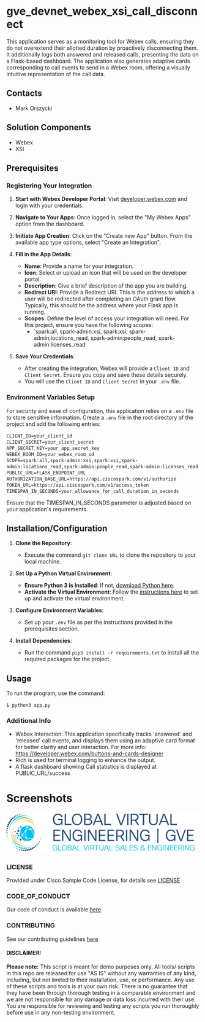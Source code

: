 # gve_devnet_webex_xsi_call_disconnect
This application serves as a monitoring tool for Webex calls, ensuring they do not overextend their allotted duration by proactively disconnecting them. It additionally logs both answered and released calls, presenting the data on a Flask-based dashboard. The application also generates adaptive cards corresponding to call events to send in a Webex room, offering a visually intuitive representation of the call data.


## Contacts
* Mark Orszycki

## Solution Components
* Webex
*  XSI


## Prerequisites

### Registering Your Integration

1. **Start with Webex Developer Portal**: Visit [developer.webex.com](https://developer.webex.com) and login with your credentials.

2. **Navigate to Your Apps**: Once logged in, select the "My Webex Apps" option from the dashboard.

3. **Initiate App Creation**: Click on the "Create new App" button. From the available app type options, select "Create an Integration".

4. **Fill in the App Details**:
   - **Name**: Provide a name for your integration.
   - **Icon**: Select or upload an icon that will be used on the developer portal.
   - **Description**: Give a brief description of the app you are building.
   - **Redirect URI**: Provide a Redirect URI. This is the address to which a user will be redirected after completing an OAuth grant flow. Typically, this should be the address where your Flask app is running.
   - **Scopes**: Define the level of access your integration will need. For this project, ensure you have the following scopes:
     - `spark:all, spark-admin:xsi, spark:xsi, spark-admin:locations_read, spark-admin:people_read, spark-admin:licenses_read
5. **Save Your Credentials**:
   - After creating the integration, Webex will provide a `Client ID` and `Client Secret`. Ensure you copy and save these details securely.
   - You will use the `Client ID` and `Client Secret` in your `.env` file.

### Environment Variables Setup

For security and ease of configuration, this application relies on a `.env` file to store sensitive information. Create a `.env` file in the root directory of the project and add the following entries:

```env
CLIENT_ID=your_client_id
CLIENT_SECRET=your_client_secret
APP_SECRET_KEY=your_app_secret_key
WEBEX_ROOM_ID=your_webex_room_id
SCOPE=spark:all,spark-admin:xsi,spark:xsi,spark-admin:locations_read,spark-admin:people_read,spark-admin:licenses_read
PUBLIC_URL=FLASK_ENDPOINT_URL
AUTHORIZATION_BASE_URL=https://api.ciscospark.com/v1/authorize
TOKEN_URL=https://api.ciscospark.com/v1/access_token
TIMESPAN_IN_SECONDS=your_allowance_for_call_duration_in_seconds
```
Ensure that the TIMESPAN_IN_SECONDS parameter is adjusted based on your application's requirements.

## Installation/Configuration

1. **Clone the Repository**: 
   - Execute the command `git clone URL` to clone the repository to your local machine.

2. **Set Up a Python Virtual Environment**: 
   - **Ensure Python 3 is Installed**: If not, [download Python here](https://www.python.org/downloads/).
   - **Activate the Virtual Environment**: Follow the [instructions here](https://docs.python.org/3/tutorial/venv.html) to set up and activate the virtual environment.

3. **Configure Environment Variables**: 
   - Set up your `.env` file as per the instructions provided in the prerequisites section.

4. **Install Dependencies**: 
   - Run the command `pip3 install -r requirements.txt` to install all the required packages for the project.



## Usage
To run the program, use the command:
```
$ python3 app.py
```


### Additional Info
* Webex Interaction: This application specifically tracks 'answered' and 'released' call events, and displays them using an adaptive card format for better clarity and user interaction. For more info: https://developer.webex.com/buttons-and-cards-designer
* Rich is used for terminal logging to enhance the output.
* A flask dashboard showing Call statistics is displayed at PUBLIC_URL/success

# Screenshots

![/IMAGES/0image.png](/IMAGES/0image.png)

### LICENSE

Provided under Cisco Sample Code License, for details see [LICENSE](LICENSE.md)

### CODE_OF_CONDUCT

Our code of conduct is available [here](CODE_OF_CONDUCT.md)

### CONTRIBUTING

See our contributing guidelines [here](CONTRIBUTING.md)

#### DISCLAIMER:
<b>Please note:</b> This script is meant for demo purposes only. All tools/ scripts in this repo are released for use "AS IS" without any warranties of any kind, including, but not limited to their installation, use, or performance. Any use of these scripts and tools is at your own risk. There is no guarantee that they have been through thorough testing in a comparable environment and we are not responsible for any damage or data loss incurred with their use.
You are responsible for reviewing and testing any scripts you run thoroughly before use in any non-testing environment.
